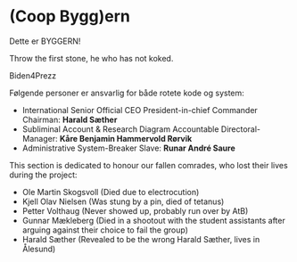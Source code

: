 # (Coop Bygg)ern
Dette er BYGGERN!

Throw the first stone, he who has not koked.

Biden4Prezz

Følgende personer er ansvarlig for både rotete kode og system:

* International Senior Official CEO President-in-chief Commander Chairman: **Harald Sæther** 
* Subliminal Account & Research Diagram Accountable Directoral-Manager: **Kåre Benjamin Hammervold Rørvik**
* Administrative System-Breaker Slave: **Runar André Saure** 






This section is dedicated to honour our fallen comrades, who lost their lives during the project:

* Ole Martin Skogsvoll (Died due to electrocution)
* Kjell Olav Nielsen (Was stung by a pin, died of tetanus)
* Petter Volthaug (Never showed up, probably run over by AtB)
* Gunnar Mækleberg (Died in a shootout with the student assistants after arguing against their choice to fail the group)
* Harald Sæther (Revealed to be the wrong Harald Sæther, lives in Ålesund)
